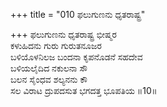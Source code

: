 +++
title = "010 ಫಲುಗುಣನು ಧೃತರಾಷ್ಟ್ರ"

+++
ಫಲುಗುಣನು ಧೃತರಾಷ್ಟ್ರ ಭೀಷ್ಮರ  
ಕಳುಹಿದನು ಗುರು ಗುರುತನೂಜರ  
ಬಳಿಯೊಳನಿಲಜ ಬಂದನಾ ಕೃಪನೊಡನೆ ಸಹದೇವ  
ಬಳಿಯಲೈದಿದ ನಕುಲನಾ ಸೌ  
ಬಲನ ಸೈಂಧವ ಶಲ್ಯನನು ಕೌ  
ಸಲ ವಿರಾಟ ದ್ರುಪದಸುತ ಭಗದತ್ತ ಭೂಪತಿಯ     ॥10॥